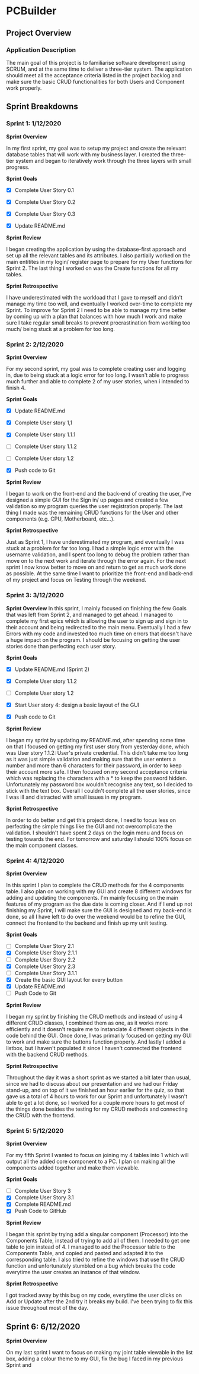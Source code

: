 # PCBuilder

## Project Overview

### Application Description
The main goal of this project is to familiarise software development using SCRUM, and at the same time to deliver  a three-tier system.
The application should meet all the acceptance criteria listed in the project backlog and make sure the basic CRUD functionalities for both Users and Component work properly.


## Sprint Breakdowns

### Sprint 1: 1/12/2020


**Sprint Overview**

In my first sprint, my goal was to setup my project and create the relevant database tables that will work with my business layer. I created the three-tier system and began to iteratively work through the three layers with small progress.


**Sprint Goals**
- [x] Complete User Story 0.1
- [x] Complete User Story 0.2
- [x] Complete User Story 0.3
- [x] Update README.md


**Sprint Review**

I began creating the application by using the database-first approach and set up all the relevant tables and its attributes. I also partially worked on the main entitites in my login/ register page to prepare for my User functions for Sprint 2. The last thing I worked on was the Create functions for all my tables.


**Sprint Retrospective**

I have underestimated with the workload that I gave to myself and didn't manage my time too well, and eventually I worked over-time to complete my Sprint. To improve for Sprint 2 I need to be able to manage my time better by coming up with a plan that balances with how much I work and make sure I take regular small breaks to prevent procrastination from working too much/ being stuck at a problem for too long.

### Sprint 2: 2/12/2020

**Sprint Overview**

For my second sprint, my goal was to complete creating user and logging in, due to being stuck at a logic error for too long. I wasn't able to progress much further and able to complete 2 of my user stories, when i intended to finish 4.

**Sprint Goals**

- [x] Update README.md
- [x] Complete User story 1,1
- [x] Complete User story 1.1.1
- [ ] Complete User story 1.1.2
- [ ] Complete User story 1.2
- [x] Push code to Git


**Sprint Review**

I began to work on the front-end and the back-end of creating the user, I've designed a simple GUI for the Sign in/ up pages and created a few validation so my program queries the user registration properly. The last thing I made was the remaining CRUD functions for the User and other components (e.g. CPU, Motherboard, etc...).


**Sprint Retrospective**

Just as Sprint 1, I have underestimated my program, and eventually I was stuck at a problem for far too long. I had a simple logic error with the username validation, and I spent too long to debug the problem rather than move on to the next work and iterate through the error again. For the next sprint I now know better to move on and return to get as much work done as possible. At the same time I want to prioritize the front-end and back-end of my project and focus on Testing through the weekend.


### Sprint 3: 3/12/2020

**Sprint Overview**
In this sprint, I mainly focused on finishing the few Goals that was left from Sprint 2, and managed to get ahead. I managed to complete my first epics which is allowing the user to sign up and sign in to their account and being redirected to the main menu. Eventually I had a few Errors with my code and invested too much time on errors that doesn't have a huge impact on the program. I should be focusing on getting the user stories done than perfecting each user story. 

**Sprint Goals**

- [x] Update README.md (Sprint 2)
- [x] Complete User story 1.1.2
- [ ] Complete User story 1.2
- [x] Start User story 4: design a basic layout of the GUI
- [x] Push code to Git


**Sprint Review**

I began my sprint by updating my README.md, after spending some time on that I focused on getting my first user story from yesterday done, which was User story 1.1.2: User's private credential. This didn't take me too long as it was just simple validation and making sure that the user enters a number and more than 6 characters for their password, in order to keep their account more safe. I then focused on my second acceptance criteria which was replacing the characters with a * to keep the password hidden. Unfortunately my password box wouldn't recognise any text, so I decided to stick with the text box. Overall I couldn't complete all the user stories, since I was ill and distracted with small issues in my program.

**Sprint Retrospective**

In order to do better and get this project done, I need to focus less on perfecting the simple things like the GUI and not overcomplicate the validation. I shouldn't have spent 2 days on the login menu and focus on testing towards the end. For tomorrow and saturday I should 100% focus on the main component classes.

### Sprint 4: 4/12/2020

**Sprint Overview**

In this sprint I plan to complete the CRUD methods for the 4 components table. I also plan on working with my GUI and create 8 different windows for adding and updating the components. I'm mainly focusing on the main features of my program as the due date is coming closer. And if I end up not finishing my Sprint, I will make sure the GUI is designed and my back-end is done, so all I have left to do over the weekend would be to refine the GUI, connect the frontend to the backend and finish up my unit testing.

**Sprint Goals**

- [ ] Complete User Story 2.1
- [x] Complete User Story 2.1.1
- [ ] Complete User Story 2.2
- [x] Complete User Story 2.3
- [ ] Complete User Story 3.1.1
- [x] Create the basic GUI layout for every button
- [x] Update README.md
- [ ] Push Code to Git

**Sprint Review**

I began my sprint by finishing the CRUD methods and instead of using 4 different CRUD classes, I combined them as one, as it works more efficiently and it doesn't require me to instanciate 4 different objects in the code behind the GUI. Once done, I was primarily focused on getting my GUI to work and make sure the buttons function properly. And lastly I added a listbox, but I haven't populated it since I haven't connected the frontend with the backend CRUD methods.

**Sprint Retrospective**

Throughout the day it was a short sprint as we started a bit later than usual, since we had to discuss about our presentation and we had our Friday stand-up, and on top of it we finished an hour earlier for the quiz, so that gave us a total of 4 hours to work for our Sprint and unfortunately I wasn't able to get a lot done, so I worked for a couple more hours to get most of the things done besides the testing for my CRUD methods and connecting the CRUD with the frontend.

### Sprint 5: 5/12/2020

**Sprint Overview**

For my fifth Sprint I wanted to focus on joining my 4 tables into 1 which will output all the added core component to a PC. I plan on making all the components added together and make them viewable.

**Sprint Goals**
- [ ] Complete User Story 3
- [x] Complete User Story 3.1
- [x] Complete README.md
- [x] Push Code to GitHub

**Sprint Review**

I began this sprint by trying add a singular component (Processor) into the Components Table, instead of trying to add all of them. I needed to get one table to join instead of 4. I managed to add the Processor table to the Components Table, and copied and pasted and adapted it to the corresponding table. I also tried to refine the windows that use the CRUD function and unfortunately stumbled on a bug which breaks the code everytime the user creates an instance of that window.

**Sprint Retrospective**

I got tracked away by this bug on my code, everytime the user clicks on Add or Update after the 2nd try it breaks my build. I've been trying to fix this issue throughout most of the day.

## Sprint 6: 6/12/2020

**Sprint Overview**

On my last sprint I want to focus on making my joint table viewable in the list box, adding a colour theme to my GUI, fix the bug I faced in my previous Sprint and 
